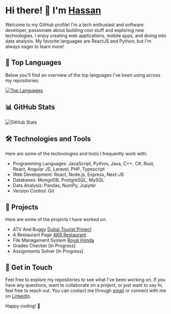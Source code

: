 # Hi there! 👋 I'm [Hassan](https://github.com/ni9logic)

Welcome to my GitHub profile! I'm a tech enthusiast and software developer, passionate about building cool stuff and exploring new technologies. I enjoy creating web applications, mobile apps, and diving into data analysis. My favorite languages are ReactJS and Python, but I'm always eager to learn more!

## 🚀 Top Languages

Below you'll find an overview of the top languages I've been using across my repositories:

[![Top Languages](https://github-readme-stats.vercel.app/api/top-langs/?username=ni9logic&layout=compact&hide=html,css&langs_count=6)](https://github.com/ni9logic)

## 📊 GitHub Stats

![GitHub Stats](https://github-readme-stats.vercel.app/api?username=ni9logic&show_icons=true&count_private=true&hide=prs,issues,contribs)

## 🛠️ Technologies and Tools

Here are some of the technologies and tools I frequently work with:

- Programming Languages: JavaScript, Python, Java, C++, C#, Rust, React, Angular JS, Laravel, PHP, Typescript
- Web Development: React, Node.js, Express, Next-JS
- Databases: MongoDB, PostgreSQL, MySQL
- Data Analysis: Pandas, NumPy, Jupyter
- Version Control: Git

## 🚀 Projects

Here are some of the projects I have worked on.
  - ATV And Buggy [Dubai Tourist Project](https://atvandbuggy.com)
  - A Restaurant Page [AKR Restaurant](https://www.akrrestaurant.com)
  - File Management System [Royal Honda](https://royalhonda.vercel.app)
  - Grades Checker [In Progress]
  - Assignments Solver [In Progress]

## 📝 Get in Touch

Feel free to explore my repositories to see what I've been working on. If you have any questions, want to collaborate on a project, or just want to say hi, feel free to reach out. You can contact me through [email](mailto:rehmanhassan117@gmail.com) or connect with me on [LinkedIn](https://www.linkedin.com/in/hassan-i-am/).

Happy coding! 🚀
